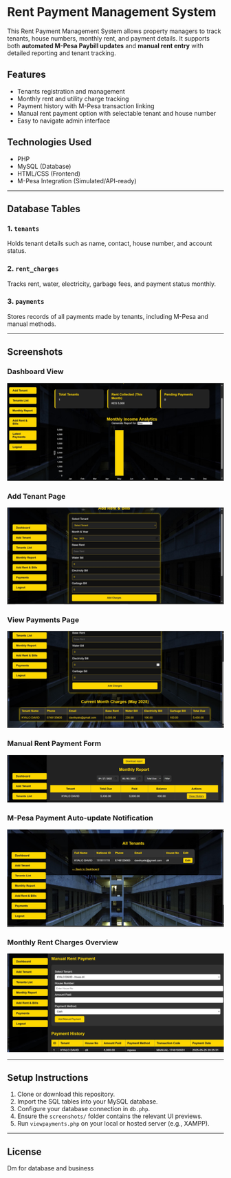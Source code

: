 # Rent Payment Management System

This Rent Payment Management System allows property managers to track tenants, house numbers, monthly rent, and payment details. It supports both **automated M-Pesa Paybill updates** and **manual rent entry** with detailed reporting and tenant tracking.

## Features

- Tenants registration and management
- Monthly rent and utility charge tracking
- Payment history with M-Pesa transaction linking
- Manual rent payment option with selectable tenant and house number
- Easy to navigate admin interface

## Technologies Used

- PHP
- MySQL (Database)
- HTML/CSS (Frontend)
- M-Pesa Integration (Simulated/API-ready)

---

## Database Tables

### 1. `tenants`
Holds tenant details such as name, contact, house number, and account status.

### 2. `rent_charges`
Tracks rent, water, electricity, garbage fees, and payment status monthly.

### 3. `payments`
Stores records of all payments made by tenants, including M-Pesa and manual methods.

---

## Screenshots

### Dashboard View
![Dashboard](screenshots/dashboard.jpg)

### Add Tenant Page
![Add bills](screenshots/addbills.jpg)

### View Payments Page
![View bills](screenshots/bills.jpg)

### Manual Rent Payment Form
![Month report](screenshots/monthreport.jpg)

### M-Pesa Payment Auto-update Notification
![Tenant list](screenshots/tenantlist.jpg)

### Monthly Rent Charges Overview
![add tenant payment](screenshots/addtenantpayment.jpg)

---

## Setup Instructions

1. Clone or download this repository.
2. Import the SQL tables into your MySQL database.
3. Configure your database connection in `db.php`.
4. Ensure the `screenshots/` folder contains the relevant UI previews.
5. Run `viewpayments.php` on your local or hosted server (e.g., XAMPP).

---

## License

Dm for database and business
